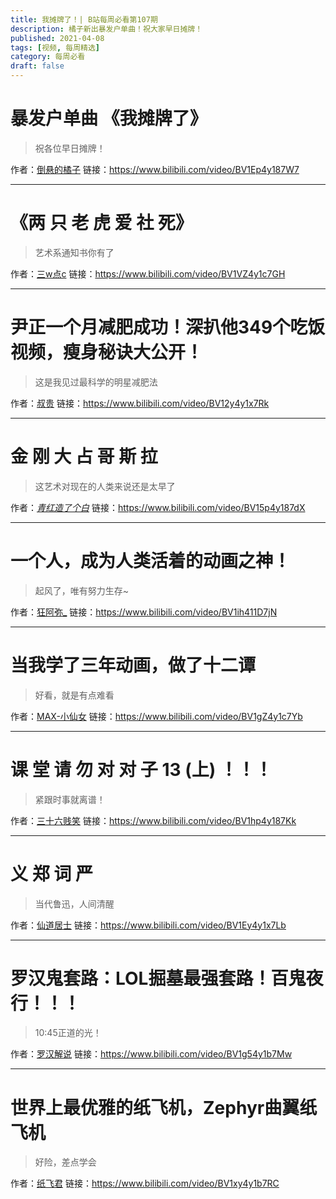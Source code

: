 ```yaml
---
title: 我摊牌了！| B站每周必看第107期
description: 橘子新出暴发户单曲！祝大家早日摊牌！
published: 2021-04-08
tags: [视频, 每周精选]
category: 每周必看
draft: false
---
```


# 暴发户单曲 《我摊牌了》
> 祝各位早日摊牌！

作者：[倒悬的橘子](https://space.bilibili.com/40966108)
链接：https://www.bilibili.com/video/BV1Ep4y187W7

---

# 《两 只 老 虎 爱 社 死》
> 艺术系通知书你有了

作者：[三w点c](https://space.bilibili.com/407460864)
链接：https://www.bilibili.com/video/BV1VZ4y1c7GH

---

# 尹正一个月减肥成功！深扒他349个吃饭视频，瘦身秘诀大公开！
> 这是我见过最科学的明星减肥法

作者：[叔贵](https://space.bilibili.com/1531707)
链接：https://www.bilibili.com/video/BV12y4y1x7Rk

---

# 金 刚 大 占 哥 斯 拉
> 这艺术对现在的人类来说还是太早了

作者：[_青红造了个白_](https://space.bilibili.com/21778075)
链接：https://www.bilibili.com/video/BV15p4y187dX

---

# 一个人，成为人类活着的动画之神！
> 起风了，唯有努力生存~

作者：[狂阿弥_](https://space.bilibili.com/3433092)
链接：https://www.bilibili.com/video/BV1ih411D7jN

---

# 当我学了三年动画，做了十二谭
> 好看，就是有点难看

作者：[MAX-小仙女](https://space.bilibili.com/385105236)
链接：https://www.bilibili.com/video/BV1gZ4y1c7Yb

---

# 课 堂 请 勿 对 对 子 13 (上) ！！！
> 紧跟时事就离谱！

作者：[三十六贱笑](https://space.bilibili.com/90361813)
链接：https://www.bilibili.com/video/BV1hp4y187Kk

---

# 义 郑 词 严
> 当代鲁迅，人间清醒

作者：[仙道居士](https://space.bilibili.com/27340452)
链接：https://www.bilibili.com/video/BV1Ey4y1x7Lb

---

# 罗汉鬼套路：LOL掘墓最强套路！百鬼夜行！！！
> 10:45正道的光！

作者：[罗汉解说](https://space.bilibili.com/51896064)
链接：https://www.bilibili.com/video/BV1g54y1b7Mw

---

# 世界上最优雅的纸飞机，Zephyr曲翼纸飞机
> 好险，差点学会

作者：[纸飞君](https://space.bilibili.com/1317550552)
链接：https://www.bilibili.com/video/BV1xy4y1b7RC

